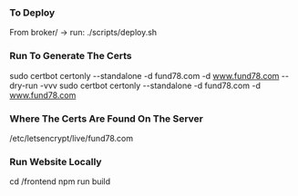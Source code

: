 ### To Deploy
From broker/ -> run:
    ./scripts/deploy.sh

### Run To Generate The Certs
sudo certbot certonly --standalone -d fund78.com -d www.fund78.com --dry-run -vvv
sudo certbot certonly --standalone -d fund78.com -d www.fund78.com

### Where The Certs Are Found On The Server
/etc/letsencrypt/live/fund78.com

### Run Website Locally
cd /frontend
npm run build